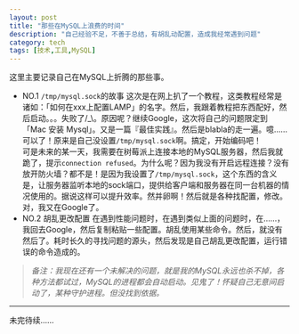 ```yaml
---
layout: post
title: "那些在MySQL上浪费的时间"
description: "自己经验不足，不善于总结，有胡乱动配置，造成我经常遇到问题"
category: tech
tags: [技术,工具,MySQL]
---
```


这里主要记录自己在MySQL上折腾的那些事。

* NO.1 `/tmp/mysql.sock`的故事
这次是在网上扒了一个教程，这类教程经常是诸如：「如何在xxx上配置LAMP」的名字。然后，我跟着教程把东西配好，然后启动。。。失败了/_\。原因呢？继续Google，这次将自己的问题限定到 「Mac 安装 Mysql」。又是一篇『最佳实践』。然后是blabla的走一遍。噫……可以了！原来是自己没设置`/tmp/mysql.sock`啊。搞定，开始编码吧！  
可是未来的某一天，我需要在树莓派上连接本地的MySQL服务器，然后我就跪了，提示`connection refused`。为什么呢？因为我没有开启远程连接？没有放开防火墙？都不是！是因为我设置了`/tmp/mysql.sock`，这个东西的含义是，让服务器监听本地的sock端口，提供给客户端和服务器在同一台机器的情况使用的。据说这样可以提升效率。然并卵啊！然后就是各种找配置，修改。对，我又在Google了。  
* NO.2 胡乱更改配置
在遇到性能问题时，在遇到类似上面的问题时，在……，我回去Google，然后复制粘贴一些配置。胡乱使用某些命令。然后，就没有然后了。耗时长久的寻找问题的源头，然后发现是自己胡乱更改配置，运行错误的命令造成的。  
>*备注：我现在还有一个未解决的问题，就是我的MySQL永远也杀不掉，各种方法都试过，MySQL的进程都会自动启动。见鬼了！怀疑自己无意间启动了，某种守护进程。但没找到依据。*  

***
未完待续……
